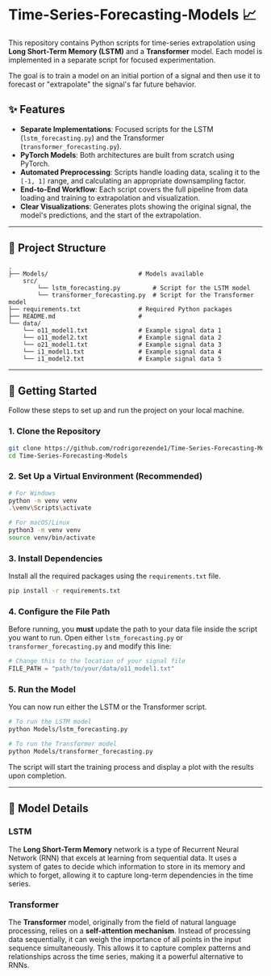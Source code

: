 # Time-Series-Forecasting-Models 📈

This repository contains Python scripts for time-series extrapolation using **Long Short-Term Memory (LSTM)** and a **Transformer** model. Each model is implemented in a separate script for focused experimentation.

The goal is to train a model on an initial portion of a signal and then use it to forecast or "extrapolate" the signal's far future behavior.



## ✨ Features

* **Separate Implementations**: Focused scripts for the LSTM (`lstm_forecasting.py`) and the Transformer (`transformer_forecasting.py`).
* **PyTorch Models**: Both architectures are built from scratch using PyTorch.
* **Automated Preprocessing**: Scripts handle loading data, scaling it to the `[-1, 1]` range, and calculating an appropriate downsampling factor.
* **End-to-End Workflow**: Each script covers the full pipeline from data loading and training to extrapolation and visualization.
* **Clear Visualizations**: Generates plots showing the original signal, the model's predictions, and the start of the extrapolation.

---

## 📂 Project Structure

```
.
├── Models/                         # Models available
    src/
        └── lstm_forecasting.py         # Script for the LSTM model
        └── transformer_forecasting.py  # Script for the Transformer model
├── requirements.txt                # Required Python packages
├── README.md                       # 
└── data/
    └── o11_model1.txt              # Example signal data 1
    └── o11_model2.txt              # Example signal data 2
    └── o21_model1.txt              # Example signal data 3
    └── i1_model1.txt               # Example signal data 4
    └── i1_model2.txt               # Example signal data 5
```

---

## 🚀 Getting Started

Follow these steps to set up and run the project on your local machine.

### 1. Clone the Repository

```bash
git clone https://github.com/rodrigorezende1/Time-Series-Forecasting-Models.git
cd Time-Series-Forecasting-Models
```

### 2. Set Up a Virtual Environment (Recommended)

```bash
# For Windows
python -m venv venv
.\venv\Scripts\activate

# For macOS/Linux
python3 -m venv venv
source venv/bin/activate
```

### 3. Install Dependencies

Install all the required packages using the `requirements.txt` file.

```bash
pip install -r requirements.txt
```

### 4. Configure the File Path

Before running, you **must** update the path to your data file inside the script you want to run. Open either `lstm_forecasting.py` or `transformer_forecasting.py` and modify this line:

```python
# Change this to the location of your signal file
FILE_PATH = "path/to/your/data/o11_model1.txt"
```

### 5. Run the Model

You can now run either the LSTM or the Transformer script.

```bash
# To run the LSTM model
python Models/lstm_forecasting.py

# To run the Transformer model
python Models/transformer_forecasting.py
```
The script will start the training process and display a plot with the results upon completion.

---

## 🧠 Model Details

### LSTM
The **Long Short-Term Memory** network is a type of Recurrent Neural Network (RNN) that excels at learning from sequential data. It uses a system of gates to decide which information to store in its memory and which to forget, allowing it to capture long-term dependencies in the time series.

### Transformer
The **Transformer** model, originally from the field of natural language processing, relies on a **self-attention mechanism**. Instead of processing data sequentially, it can weigh the importance of all points in the input sequence simultaneously. This allows it to capture complex patterns and relationships across the time series, making it a powerful alternative to RNNs.
